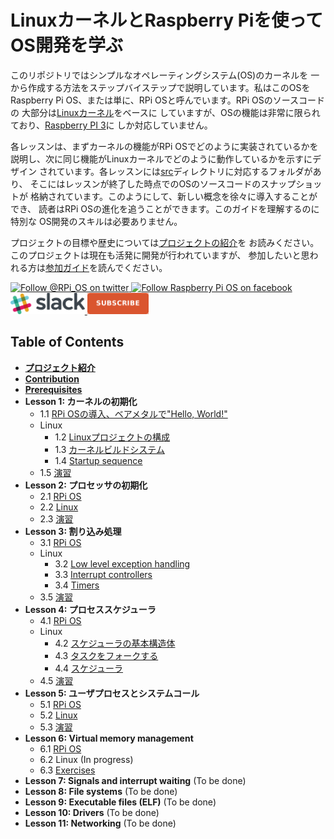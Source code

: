 # LinuxカーネルとRaspberry Piを使ってOS開発を学ぶ

このリポジトリではシンプルなオペレーティングシステム(OS)のカーネルを
一から作成する方法をステップバイステップで説明しています。私はこのOSを
Raspberry Pi OS、または単に、RPi OSと呼んでいます。RPi OSのソースコードの
大部分は[Linuxカーネル](https://github.com/torvalds/linux)をベースに
していますが、OSの機能は非常に限られており、[Raspberry PI 3](https://www.raspberrypi.org/products/raspberry-pi-3-model-b/)に
しか対応していません。

各レッスンは、まずカーネルの機能がRPi OSでどのように実装されているかを説明し、次に同じ機能がLinuxカーネルでどのように動作しているかを示すにデザイン
されています。各レッスンには[src](https://github.com/s-matyukevich/raspberry-pi-os/tree/master/src)ディレクトリに対応するフォルダがあり、
そこにはレッスンが終了した時点でのOSのソースコードのスナップショットが
格納されています。このようにして、新しい概念を徐々に導入することができ、
読者はRPi OSの進化を追うことができます。このガイドを理解するのに特別な
OS開発のスキルは必要ありません。

プロジェクトの目標や歴史については[プロジェクトの紹介](docs/Introduction.md)を
お読みください。このプロジェクトは現在も活発に開発が行われていますが、
参加したいと思われる方は[参加ガイド](docs/Contributions.md)を読んでください。

<p>
  <a href="https://twitter.com/RPi_OS" target="_blank">
    <img src="https://raw.githubusercontent.com/s-matyukevich/raspberry-pi-os/master/images/twitter.png" alt="Follow @RPi_OS on twitter" height="34" >
  </a>

  <a href="https://www.facebook.com/groups/251043708976964/" target="_blank">
    <img src="https://raw.githubusercontent.com/s-matyukevich/raspberry-pi-os/master/images/facebook.png" alt="Follow Raspberry Pi OS on facebook" height="34" >
  </a>

  <a href="https://join.slack.com/t/rpi-os/shared_invite/enQtNDQ1NTg2ODc1MDEwLWVjMTZlZmMyZDE4OGEyYmMzNTY1YjljZjU5YWI1NDllOWEwMjI5YzVkM2RiMzliYjEzN2RlYmUzNzBiYmQyMjY" target="_blank">
    <img src="https://raw.githubusercontent.com/s-matyukevich/raspberry-pi-os/master/images/slack.png" alt="Join Raspberry Pi OS in slack" height="34" >
  </a>

  <a href="https://www.producthunt.com/upcoming/raspberry-pi-os" target="_blank">
    <img src="https://raw.githubusercontent.com/s-matyukevich/raspberry-pi-os/master/images/subscribe.png" alt="Subscribe for updates" height="34" >
  </a>
</p>

## Table of Contents

* **[プロジェクト紹介](docs/Introduction.md)**
* **[Contribution](docs/Contributions.md)**
* **[Prerequisites](docs/Prerequisites.md)**
* **Lesson 1: カーネルの初期化**
  * 1.1 [RPi OSの導入、ベアメタルで"Hello, World!"](docs/lesson01/rpi-os.md)
  * Linux
    * 1.2 [Linuxプロジェクトの構成](docs/lesson01/linux/project-structure.md)
    * 1.3 [カーネルビルドシステム](docs/lesson01/linux/build-system.md)
    * 1.4 [Startup sequence](docs/lesson01/linux/kernel-startup.md)
  * 1.5 [演習](docs/lesson01/exercises.md)
* **Lesson 2: プロセッサの初期化**
  * 2.1 [RPi OS](docs/lesson02/rpi-os.md)
  * 2.2 [Linux](docs/lesson02/linux.md)
  * 2.3 [演習](docs/lesson02/exercises.md)
* **Lesson 3: 割り込み処理**
  * 3.1 [RPi OS](docs/lesson03/rpi-os.md)
  * Linux
    * 3.2 [Low level exception handling](docs/lesson03/linux/low_level-exception_handling.md)
    * 3.3 [Interrupt controllers](docs/lesson03/linux/interrupt_controllers.md)
    * 3.4 [Timers](docs/lesson03/linux/timer.md)
  * 3.5 [演習](docs/lesson03/exercises.md)
* **Lesson 4: プロセススケジューラ**
  * 4.1 [RPi OS](docs/lesson04/rpi-os.md)
  * Linux
    * 4.2 [スケジューラの基本構造体](docs/lesson04/linux/basic_structures.md)
    * 4.3 [タスクをフォークする](docs/lesson04/linux/fork.md)
    * 4.4 [スケジューラ](docs/lesson04/linux/scheduler.md)
  * 4.5 [演習](docs/lesson04/exercises.md)
* **Lesson 5: ユーザプロセスとシステムコール**
  * 5.1 [RPi OS](docs/lesson05/rpi-os.md)
  * 5.2 [Linux](docs/lesson05/linux.md)
  * 5.3 [演習](docs/lesson05/exercises.md)
* **Lesson 6: Virtual memory management**
  * 6.1 [RPi OS](docs/lesson06/rpi-os.md)
  * 6.2 Linux (In progress)
  * 6.3 [Exercises](docs/lesson06/exercises.md)
* **Lesson 7: Signals and interrupt waiting** (To be done)
* **Lesson 8: File systems** (To be done)
* **Lesson 9: Executable files (ELF)** (To be done)
* **Lesson 10: Drivers** (To be done)
* **Lesson 11: Networking** (To be done)
